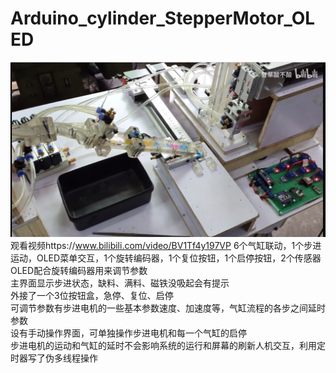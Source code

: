 # Arduino_cylinder_StepperMotor_OLED
![](https://github.com/jie326513988/Arduino_cylinder_StepperMotor_OLED/blob/master/QQ%E6%88%AA%E5%9B%BE20200904155513.png)
观看视频https://www.bilibili.com/video/BV1Tf4y197VP
6个气缸联动，1个步进运动，OLED菜单交互，1个旋转编码器，1个复位按钮，1个启停按钮，2个传感器<br>
OLED配合旋转编码器用来调节参数<br>
主界面显示步进状态，缺料、满料、磁铁没吸起会有提示<br>
外接了一个3位按钮盒，急停、复位、启停<br>
可调节参数有步进电机的一些基本参数速度、加速度等，气缸流程的各步之间延时参数<br>
设有手动操作界面，可单独操作步进电机和每一个气缸的启停<br>
步进电机的运动和气缸的延时不会影响系统的运行和屏幕的刷新人机交互，利用定时器写了伪多线程操作<br>
